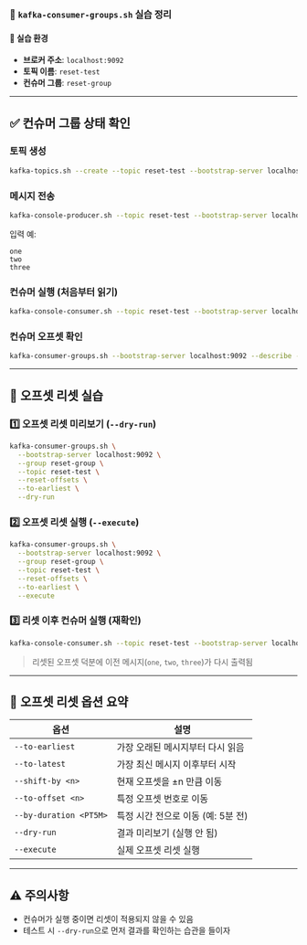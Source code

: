 ### 📄 `kafka-consumer-groups.sh` 실습 정리

#### 📌 실습 환경
- **브로커 주소**: `localhost:9092`
- **토픽 이름**: `reset-test`
- **컨슈머 그룹**: `reset-group`

---

## ✅ 컨슈머 그룹 상태 확인

### 토픽 생성
```bash
kafka-topics.sh --create --topic reset-test --bootstrap-server localhost:9092 --partitions 1 --replication-factor 1
```

### 메시지 전송
```bash
kafka-console-producer.sh --topic reset-test --bootstrap-server localhost:9092
```
입력 예:
```
one
two
three
```

### 컨슈머 실행 (처음부터 읽기)
```bash
kafka-console-consumer.sh --topic reset-test --bootstrap-server localhost:9092 --group reset-group --from-beginning
```

### 컨슈머 오프셋 확인
```bash
kafka-consumer-groups.sh --bootstrap-server localhost:9092 --describe --group reset-group
```

---

## 🔁 오프셋 리셋 실습

### 1️⃣ 오프셋 리셋 미리보기 (`--dry-run`)
```bash
kafka-consumer-groups.sh \
  --bootstrap-server localhost:9092 \
  --group reset-group \
  --topic reset-test \
  --reset-offsets \
  --to-earliest \
  --dry-run
```

### 2️⃣ 오프셋 리셋 실행 (`--execute`)
```bash
kafka-consumer-groups.sh \
  --bootstrap-server localhost:9092 \
  --group reset-group \
  --topic reset-test \
  --reset-offsets \
  --to-earliest \
  --execute
```

### 3️⃣ 리셋 이후 컨슈머 실행 (재확인)
```bash
kafka-console-consumer.sh --topic reset-test --bootstrap-server localhost:9092 --group reset-group
```

> 리셋된 오프셋 덕분에 이전 메시지(`one`, `two`, `three`)가 다시 출력됨

---

## 🧠 오프셋 리셋 옵션 요약

| 옵션 | 설명 |
|------|------|
| `--to-earliest` | 가장 오래된 메시지부터 다시 읽음 |
| `--to-latest` | 가장 최신 메시지 이후부터 시작 |
| `--shift-by <n>` | 현재 오프셋을 ±n 만큼 이동 |
| `--to-offset <n>` | 특정 오프셋 번호로 이동 |
| `--by-duration <PT5M>` | 특정 시간 전으로 이동 (예: 5분 전) |
| `--dry-run` | 결과 미리보기 (실행 안 됨) |
| `--execute` | 실제 오프셋 리셋 실행 |

---

## ⚠️ 주의사항
- 컨슈머가 실행 중이면 리셋이 적용되지 않을 수 있음
- 테스트 시 `--dry-run`으로 먼저 결과를 확인하는 습관을 들이자

